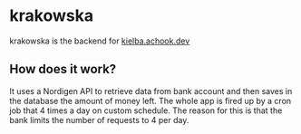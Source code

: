 # krakowska

krakowska is the backend for [kielba.achook.dev](kielba.achook.dev)

## How does it work?
It uses a Nordigen API to retrieve data from bank account and then saves in the database the amount of money left. The whole app is fired up by a cron job that 4 times a day on custom schedule. The reason for this is that the bank limits the number of requests to 4 per day.

